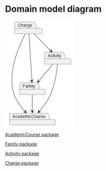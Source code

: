 # Domain model diagram
![](DomainModelDiagram.png)

[AcademicCourse package](AcademicCoursePackage/AcademicCoursePackage.md)

[Family package](FamilyPackage/FamilyPackage.md)

[Activity package](ActivityPackage/ActivityPackage.md)

[Charge package](ChargePackage/ChargePackage.md)
